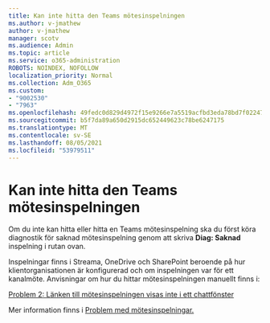```yaml
---
title: Kan inte hitta den Teams mötesinspelningen
ms.author: v-jmathew
author: v-jmathew
manager: scotv
ms.audience: Admin
ms.topic: article
ms.service: o365-administration
ROBOTS: NOINDEX, NOFOLLOW
localization_priority: Normal
ms.collection: Adm_O365
ms.custom:
- "9002530"
- "7963"
ms.openlocfilehash: 49fedc0d829d4972f15e9266e7a5519acfbd3eda78bd7f022477060523b9afd3
ms.sourcegitcommit: b5f7da89a650d2915dc652449623c78be6247175
ms.translationtype: MT
ms.contentlocale: sv-SE
ms.lasthandoff: 08/05/2021
ms.locfileid: "53979511"
---
```

# <a name="cant-find-the-teams-meeting-recording"></a>Kan inte hitta den Teams mötesinspelningen

Om du inte kan hitta eller hitta en Teams mötesinspelning ska du först köra diagnostik för saknad mötesinspelning genom att skriva **Diag: Saknad** inspelning i rutan ovan. 

Inspelningar finns i Streama, OneDrive och SharePoint beroende på hur klientorganisationen är konfigurerad och om inspelningen var för ett kanalmöte. Anvisningar om hur du hittar mötesinspelningen manuellt finns i: 

[Problem 2: Länken till mötesinspelningen visas inte i ett chattfönster](/microsoftteams/troubleshoot/meetings/troubleshoot-meeting-recording-issues#issue-2-the-meeting-recording-link-isnt-visible-in-a-chat-window)

Mer information finns i [Problem med mötesinspelningar.](/microsoftteams/troubleshoot/meetings/troubleshoot-meeting-recording-issues)
